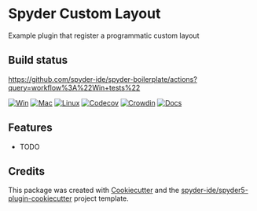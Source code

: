 # Spyder Custom Layout

Example plugin that register a programmatic custom layout

## Build status

https://github.com/spyder-ide/spyder-boilerplate/actions?query=workflow%3A%22Win+tests%22

[![Win](https://github.com/spyder-ide/spyder-custom-layout/workflows/Win%20tests/badge.svg)](https://github.com/spyder-ide/spyder-custom-layout/actions?query=workflow%3A%22Win+tests%22)
[![Mac](https://github.com/spyder-ide/spyder-custom-layout/workflows/Mac%20tests/badge.svg)](https://github.com/spyder-ide/spyder-custom-layout/actions?query=workflow%3A%22Mac+tests%22)
[![Linux](https://github.com/spyder-ide/spyder-custom-layout/workflows/Linux%20tests/badge.svg)](https://github.com/spyder-ide/spyder-custom-layout/actions?query=workflow%3A%Linux+tests%22)
[![Codecov](https://codecov.io/gh/spyder-ide/spyder-custom-layout/branch/master/graph/badge.svg)](https://codecov.io/gh/spyder-ide/spyder-custom-layout)
[![Crowdin](https://badges.crowdin.net/spyder-custom-layout/localized.svg)](https://crowdin.com/project/spyder-custom-layout)
[![Docs](https://readthedocs.org/projects/spyder-custom-layout/badge/?version=latest)](https://spyder-custom-layout.readthedocs.io/en/latest/?badge=latest)

## Features

* TODO

## Credits

This package was created with [Cookiecutter](https://github.com/audreyr/cookiecutter) and the [spyder-ide/spyder5-plugin-cookiecutter](https://github.com/spyder-ide/spyder5-plugin-cookiecutter) project template.
